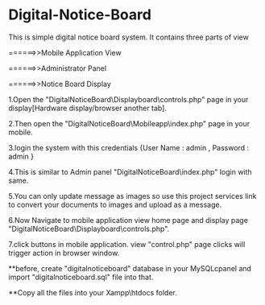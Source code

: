 # Digital-Notice-Board
This is simple digital notice board system. It contains three parts of view

======>>Mobile Application View 

======>>Administrator Panel 

======>>Notice Board Display

1.Open the "DigitalNoticeBoard\Displayboard\controls.php" page in your display[Hardware display/browser another tab].

2.Then open the "DigitalNoticeBoard\Mobileapp\index.php" page in your mobile.

3.login the system with this credentials {User Name : admin , Password : admin }

4.This is similar to Admin panel "DigitalNoticeBoard\index.php" login with same.

5.You can only update message as images so use this project services link to convert your documents to images and upload as a message.

6.Now Navigate to mobile application view home page and display page "DigitalNoticeBoard\Displayboard\controls.php".

7.click buttons in mobile application. view "control.php" page clicks will trigger action in browser window.


**before, create "digitalnoticeboard" database in your MySQLcpanel and import "digitalnoticeboard.sql" file into that.

**Copy all the files into your Xampp\htdocs folder.
